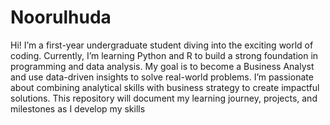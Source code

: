 # Noorulhuda
Hi! I’m a first-year undergraduate student diving into the exciting world of coding. Currently, I’m learning Python and R to build a strong foundation in programming and data analysis. My goal is to become a Business Analyst and use data-driven insights to solve real-world problems. I’m passionate about combining analytical skills with business strategy to create impactful solutions. This repository will document my learning journey, projects, and milestones as I develop my skills
